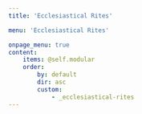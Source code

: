 ```yaml
---
title: 'Ecclesiastical Rites'

menu: 'Ecclesiastical Rites'

onpage_menu: true
content:
    items: @self.modular
    order:
        by: default
        dir: asc
        custom:
            - _ecclesiastical-rites
---
```

